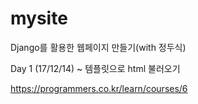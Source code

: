 # mysite
Django를 활용한 웹페이지 만들기(with 정두식)

Day 1 (17/12/14)
~ 템플릿으로 html 불러오기


https://programmers.co.kr/learn/courses/6
